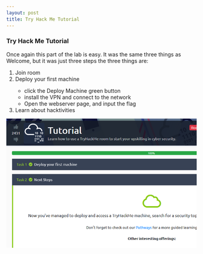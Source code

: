 ```yaml
---
layout: post
title: Try Hack Me Tutorial
---
```

<h3>Try Hack Me Tutorial</h3>
<p>Once again this part of the lab is easy. It was the same three things as Welcome, but it was just three steps the three things are:</p>
 <ol>
  <li>Join room</li>
  <li>Deploy your first machine</li>
	<ul>
		<li>click the Deploy Machine green button</li>
		<li>install the VPN and connect to the network</li>
		<li>Open the webserver page, and input the flag</li>
	</ul>
  <li>Learn about hacktivities</li>
</ol> 

<img src="https://raw.githubusercontent.com/gbechtel001/gbechtel001.github.io/master/images/TryHackMe/tutorial-flag.PNG" alt="tutorial_complete">
